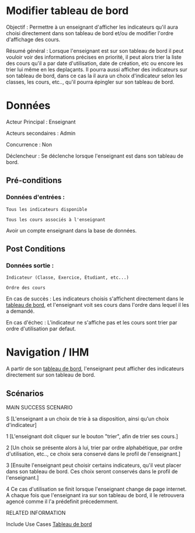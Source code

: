 # Modifier tableau de bord

Objectif : Permettre à un enseignant d'afficher les indicateurs qu'il aura choisi directement dans son tableau de bord et/ou de modifier l'ordre d'affichage des cours.

Résumé général : Lorsque l'enseignant est sur son tableau de bord il peut vouloir voir des informations précises en priorité, il peut alors trier la liste des cours qu'il a par date d'utilisation, date de création, etc ou encore les trier lui même en les deplaçants. Il pourra aussi afficher des indicateurs sur son tableau de bord, dans ce cas la il aura un choix d'indicateur selon les classes, les cours, etc.., qu'il pourra épingler sur son tableau de bord.

# Données

Acteur Principal : Enseignant

Acteurs secondaires : Admin

Concurrence : Non

Déclencheur : Se déclenche lorsque l'enseignant est dans son tableau de bord.


## Pré-conditions

### Données d'entrées :

	Tous les indicateurs disponible

	Tous les cours associés à l'enseignant

Avoir un compte enseignant dans la base de données.

## Post Conditions

### Données sortie :

	Indicateur (Classe, Exercice, Étudiant, etc...)

	Ordre des cours

En cas de succès : Les indicateurs choisis s'affichent directement dans le [tableau de bord](../utilisateur/tableaudebord.md), et l'enseignant voit ses cours dans l'ordre dans lequel il les a demandé.

En cas d'échec : L'indicateur ne s'affiche pas et les cours sont trier par ordre d'utilisation par defaut.

# Navigation / IHM 

A partir de son [tableau de bord](../utilisateur/tableaudebord.md), l'enseignant peut afficher des indicateurs directement sur son tableau de bord.

## Scénarios

MAIN SUCCESS SCENARIO

S	[L'enseignant a un choix de trie à sa disposition, ainsi qu'un choix d'indicateur]

1	[L'enseignant doit cliquer sur le bouton "trier", afin de trier ses cours.]

2	[Un choix se présente alors à lui, trier par ordre alphabétique, par ordre d'utilisation, etc.., ce choix sera conservé dans le profil de l'enseignant.]

3	[Ensuite l'enseignant peut choisir certains indicateurs, qu'il veut placer dans son tableau de bord. Ces choix seront conservés dans le profil de l'enseignant.]

4   Ce cas d'utilisation se finit lorsque l'enseignant change de page internet. A chaque fois que l'enseignant ira sur son tableau de bord, il le retrouvera agencé comme il l'a prédefinit précedemment.


RELATED INFORMATION

Include Use Cases	[Tableau de bord](../utilisateur/tableaudebord.md)



<!--- 
Author : Jordan
Validator : Raphael/Hugo
-->
